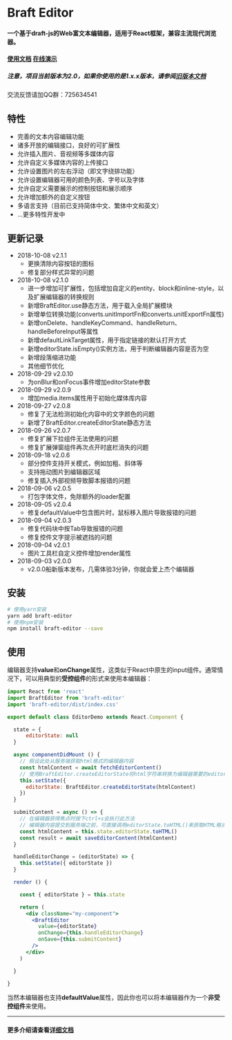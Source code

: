# Braft Editor

#### 一个基于draft-js的Web富文本编辑器，适用于React框架，兼容主流现代浏览器。
#### [使用文档](https://www.yuque.com/margox/be) [在线演示](http://margox.github.io/braft-editor/)
##### 注意，项目当前版本为2.0，如果你使用的是1.x.x版本，请参阅[旧版本文档](https://github.com/margox/braft-editor/blob/old-master/README.md)


交流反馈请加QQ群：725634541

## 特性
- 完善的文本内容编辑功能
- 诸多开放的编辑接口，良好的可扩展性
- 允许插入图片、音视频等多媒体内容
- 允许自定义多媒体内容的上传接口
- 允许设置图片的左右浮动（即文字绕排功能）
- 允许设置编辑器可用的颜色列表、字号以及字体
- 允许自定义需要展示的控制按钮和展示顺序
- 允许增加额外的自定义按钮
- 多语言支持（目前已支持简体中文、繁体中文和英文）
- ...更多特性开发中

## 更新记录
- 2018-10-08 v2.1.1
  - 更换清除内容按钮的图标
  - 修复部分样式异常的问题
- 2018-10-08 v2.1.0
  - 进一步增加可扩展性，包括增加自定义的entity、block和inline-style，以及扩展编辑器的转换规则
  - 新增BraftEditor.use静态方法，用于载入全局扩展模块
  - 新增单位转换功能(converts.unitImportFn和converts.unitExportFn属性)
  - 新增onDelete、handleKeyCommand、handleReturn、handleBeforeInput等属性
  - 新增defaultLinkTarget属性，用于指定链接的默认打开方式
  - 新增editorState.isEmpty()实例方法，用于判断编辑器内容是否为空
  - 新增段落缩进功能
  - 其他细节优化
- 2018-09-29 v2.0.10
  - 为onBlur和onFocus事件增加editorState参数
- 2018-09-29 v2.0.9
  - 增加media.items属性用于初始化媒体库内容
- 2018-09-27 v2.0.8
  - 修复了无法检测初始化内容中的文字颜色的问题
  - 新增了BraftEditor.createEditorState静态方法
- 2018-09-26 v2.0.7
  - 修复扩展下拉组件无法使用的问题
  - 修复扩展弹窗组件再次点开时底栏消失的问题
- 2018-09-18 v2.0.6
  - 部分控件支持开关模式，例如加粗、斜体等
  - 支持拖动图片到编辑器区域
  - 修复插入外部视频导致脚本报错的问题
- 2018-09-06 v2.0.5
  - 打包字体文件，免除额外的loader配置
- 2018-09-05 v2.0.4
  - 修复defaultValue中包含图片时，鼠标移入图片导致报错的问题
- 2018-09-04 v2.0.3
  - 修复代码块中按Tab导致报错的问题
  - 修复控件文字提示被遮挡的问题
- 2018-09-04 v2.0.1
  - 图片工具栏自定义控件增加render属性
- 2018-09-03 v2.0.0
  - v2.0.0船新版本发布，几需体验3分钟，你就会爱上杰个编辑器

## 安装
```bash
# 使用yarn安装
yarn add braft-editor
# 使用npm安装
npm install braft-editor --save
```
## 使用

编辑器支持**value**和**onChange**属性，这类似于React中原生的input组件。通常情况下，可以用典型的**受控组件**的形式来使用本编辑器：

```jsx
import React from 'react'
import BraftEditor from 'braft-editor'
import 'braft-editor/dist/index.css'

export default class EditorDemo extends React.Component {

  state = {
      editorState: null
  }

  async componentDidMount () {
    // 假设此处从服务端获取html格式的编辑器内容
    const htmlContent = await fetchEditorContent()
    // 使用BraftEditor.createEditorState将html字符串转换为编辑器需要的editorState数据
    this.setState({
      editorState: BraftEditor.createEditorState(htmlContent)
    })
  }

  submitContent = async () => {
    // 在编辑器获得焦点时按下ctrl+s会执行此方法
    // 编辑器内容提交到服务端之前，可直接调用editorState.toHTML()来获取HTML格式的内容
    const htmlContent = this.state.editorState.toHTML()
    const result = await saveEditorContent(htmlContent)
  }

  handleEditorChange = (editorState) => {
    this.setState({ editorState })
  }

  render () {

    const { editorState } = this.state

    return (
      <div className="my-component">
        <BraftEditor
          value={editorState}
          onChange={this.handleEditorChange}
          onSave={this.submitContent}
        />
      </div>
    )

  }

}
```

当然本编辑器也支持**defaultValue**属性，因此你也可以将本编辑器作为一个**非受控组件**来使用。

-------

#### 更多介绍请查看[详细文档](https://www.yuque.com/margox/be/lzwpnr#zrs7hr)
